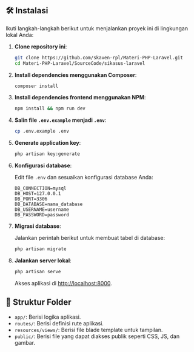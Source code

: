 

## 🛠️ Instalasi

Ikuti langkah-langkah berikut untuk menjalankan proyek ini di lingkungan lokal Anda:

1. **Clone repository ini**:

   ```bash
   git clone https://github.com/skaven-rpl/Materi-PHP-Laravel.git
   cd Materi-PHP-Laravel/SourceCode/sikasus-laravel
   ```

2. **Install dependencies menggunakan Composer**:

   ```bash
   composer install
   ```

3. **Install dependencies frontend menggunakan NPM**:

   ```bash
   npm install && npm run dev
   ```

4. **Salin file `.env.example` menjadi `.env`**:

   ```bash
   cp .env.example .env
   ```

5. **Generate application key**:

   ```bash
   php artisan key:generate
   ```

6. **Konfigurasi database**:

   Edit file `.env` dan sesuaikan konfigurasi database Anda:

   ```env
   DB_CONNECTION=mysql
   DB_HOST=127.0.0.1
   DB_PORT=3306
   DB_DATABASE=nama_database
   DB_USERNAME=username
   DB_PASSWORD=password
   ```

7. **Migrasi database**:

   Jalankan perintah berikut untuk membuat tabel di database:

   ```bash
   php artisan migrate
   ```

8. **Jalankan server lokal**:

   ```bash
   php artisan serve
   ```

   Akses aplikasi di [http://localhost:8000](http://localhost:8000).

## 📂 Struktur Folder

- `app/`: Berisi logika aplikasi.
- `routes/`: Berisi definisi rute aplikasi.
- `resources/views/`: Berisi file blade template untuk tampilan.
- `public/`: Berisi file yang dapat diakses publik seperti CSS, JS, dan gambar.
